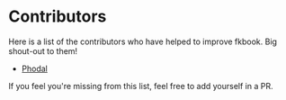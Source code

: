 # Contributors

Here is a list of the contributors who have helped to improve fkbook. Big
shout-out to them!

- [Phodal](https://github.com/phodal)

If you feel you're missing from this list, feel free to add yourself in a PR.
